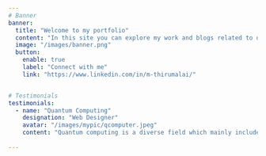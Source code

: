 ```yaml
---
# Banner
banner:
  title: "Welcome to my portfolio"
  content: "In this site you can explore my work and blogs related to quantum computing, predominantly in     quantum machine learning, algorithm and cryptography."
  image: "/images/banner.png"
  button:
    enable: true
    label: "Connect with me"
    link: "https://www.linkedin.com/in/m-thirumalai/"


# Testimonials
testimonials:
  - name: "Quantum Computing"
    designation: "Web Designer"
    avatar: "/images/mypic/qcomputer.jpeg"
    content: "Quantum computing is a diverse field which mainly included quantum machine learning, quantum algorithms, post quantum cryptography. Here I have included my work on these areas. Below are my current work in these areas"
    
---
```

